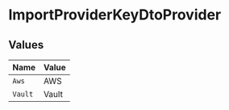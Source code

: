 # ImportProviderKeyDtoProvider


## Values

| Name    | Value   |
| ------- | ------- |
| `Aws`   | AWS     |
| `Vault` | Vault   |